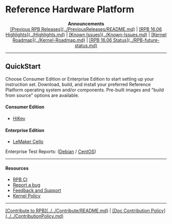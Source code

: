# Reference Hardware Platform

<p align="center">
  <b>Announcements</b><br>
  <a href="#">[Previous RPB Releases](../PreviousReleases/README.md)</a> |
  <a href="#">[RPB 16.06 Highlights](../Highlights.md)</a> |
  <a href="#">[Known Issues](../Known-Issues.md)</a> |
  <a href="#">[Kernel Roadmap](../Kernel-Roadmap.md)</a> |
  <a href="#">[RPB 16.06 Status](../RPB-future-status.md)</a>
  <br>

***

## QuickStart

Choose Consumer Edition or Enterprise Edition to start setting up your instruction set. Download, build, and install your preferred Reference Platform operating system and/or components. Pre-built images and "build from source" options are available.

#### Consumer Edition
- [HiKey](ConsumerEdition/HiKey/README.md)

#### Enterprise Edition
- [LeMaker Cello](EnterpriseEdition/Cello/README.md)

Enterprise Test Reports: ([Debian](https://builds.96boards.org/releases/reference-platform/components/debian-installer/16.06/EE-Debian-RPB-16.06-TestReport.pdf) / [CentOS](https://builds.96boards.org/releases/reference-platform/components/centos-installer/16.06/EE-CentOS-RPB-16.06-TestReport.pdf))

***

#### Resources

- [RPB CI](../RPB-CI.md)
- [Report a bug](../Report-a-bug.md)
- [Feedback and Support](../Feedback-and-Support.md)
- [Kernel Policy](../KernelPolicy.md)

***

<p align="left">
  <b></b>
  <a href="#">[Contribute to RPB](../../Contribute/README.md)</a> |
  <a href="#">[Doc Contribution Policy](../../ContributionPolicy.md)</a>
  <br>
